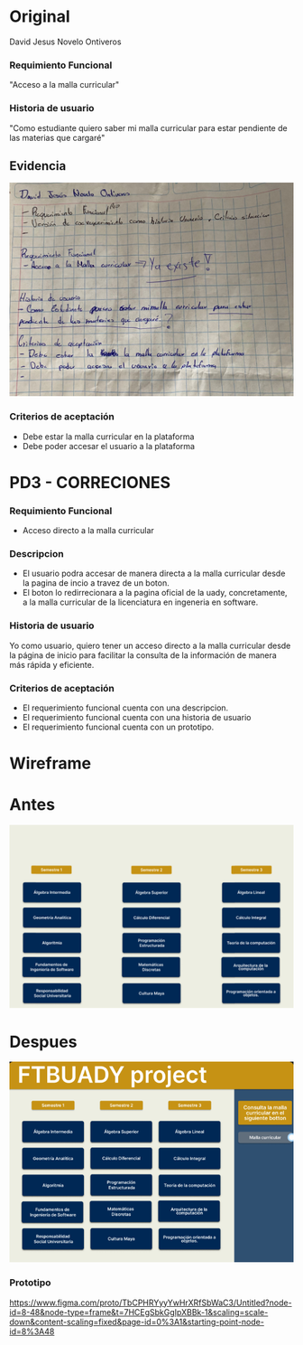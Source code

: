 # Original
David Jesus Novelo Ontiveros

### Requimiento Funcional
"Acceso a la malla curricular"


### Historia de  usuario
"Como estudiante quiero saber mi malla curricular para estar pendiente de las materias que cargaré"

## Evidencia

![image](https://github.com/Chayy80/Repostorio-Equipo-3/blob/FIS%234_PB/Resources%20%26%20Assets/WhatsApp%20Image%202024-12-12%20at%204.34.01%20PM.jpeg)


### Criterios de aceptación

- Debe estar la malla curricular en la plataforma
 - Debe poder accesar el usuario a la plataforma
   
# PD3 - CORRECIONES 
### Requimiento Funcional
- Acceso directo a la malla curricular

### Descripcion

- El usuario podra accesar de manera directa a la malla curricular desde la pagina de incio a travez de un boton.
- El boton lo redirrecionara  a la pagina oficial de la uady, concretamente, a la malla curricular de la licenciatura en ingeneria en software.


### Historia de  usuario
Yo como usuario, quiero tener un acceso directo a la malla curricular desde la página de inicio para facilitar la consulta de la información de manera más rápida y eficiente.

### Criterios de aceptación

 - El requerimiento funcional cuenta con una descripcion. 
 - El requerimiento funcional cuenta con una historia de usuario
 - El requerimiento funcional cuenta con un prototipo.

   
# Wireframe
# Antes
![image](https://github.com/Chayy80/Repostorio-Equipo-3/blob/FIS%234_PB/Resources%20%26%20Assets/imagen_2024-12-12_154220936.png)

# Despues
![image](https://github.com/Chayy80/Repostorio-Equipo-3/blob/FIS%234_PB/Resources%20%26%20Assets/imagen_2024-12-12_161611001.png)

### Prototipo
https://www.figma.com/proto/TbCPHRYyyYwHrXRfSbWaC3/Untitled?node-id=8-48&node-type=frame&t=7HCEgSbkGgIpXBBk-1&scaling=scale-down&content-scaling=fixed&page-id=0%3A1&starting-point-node-id=8%3A48

